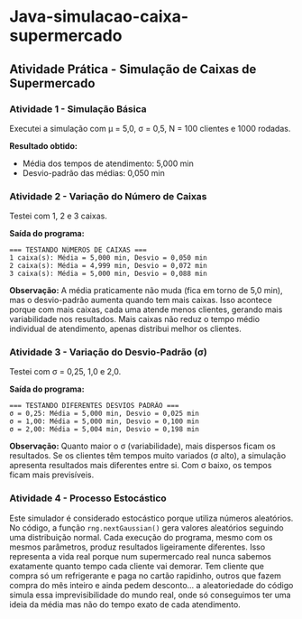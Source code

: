 # Java-simulacao-caixa-supermercado

## Atividade Prática - Simulação de Caixas de Supermercado

### Atividade 1 - Simulação Básica
Executei a simulação com μ = 5,0, σ = 0,5, N = 100 clientes e 1000 rodadas.

**Resultado obtido:**
- Média dos tempos de atendimento: 5,000 min
- Desvio-padrão das médias: 0,050 min

### Atividade 2 - Variação do Número de Caixas
Testei com 1, 2 e 3 caixas.

**Saída do programa:**
```
=== TESTANDO NÚMEROS DE CAIXAS ===
1 caixa(s): Média = 5,000 min, Desvio = 0,050 min
2 caixa(s): Média = 4,999 min, Desvio = 0,072 min
3 caixa(s): Média = 5,000 min, Desvio = 0,088 min
```

**Observação:** A média praticamente não muda (fica em torno de 5,0 min), mas o desvio-padrão aumenta quando tem mais caixas. Isso acontece porque com mais caixas, cada uma atende menos clientes, gerando mais variabilidade nos resultados. Mais caixas não reduz o tempo médio individual de atendimento, apenas distribui melhor os clientes.

### Atividade 3 - Variação do Desvio-Padrão (σ)
Testei com σ = 0,25, 1,0 e 2,0.

**Saída do programa:**
```
=== TESTANDO DIFERENTES DESVIOS PADRÃO ===
σ = 0,25: Média = 5,000 min, Desvio = 0,025 min
σ = 1,00: Média = 5,000 min, Desvio = 0,100 min
σ = 2,00: Média = 5,004 min, Desvio = 0,198 min
```

**Observação:** Quanto maior o σ (variabilidade), mais dispersos ficam os resultados. Se os clientes têm tempos muito variados (σ alto), a simulação apresenta resultados mais diferentes entre si. Com σ baixo, os tempos ficam mais previsíveis.

### Atividade 4 - Processo Estocástico
Este simulador é considerado estocástico porque utiliza números aleatórios. No código, a função `rng.nextGaussian()` gera valores aleatórios seguindo uma distribuição normal. Cada execução do programa, mesmo com os mesmos parâmetros, produz resultados ligeiramente diferentes.
Isso representa a vida real porque num supermercado real nunca sabemos exatamente quanto tempo cada cliente vai demorar. Tem cliente que compra só um refrigerante e paga no cartão rapidinho, outros que fazem compra do mês inteiro e ainda pedem desconto... a aleatoriedade do código simula essa imprevisibilidade do mundo real, onde só conseguimos ter uma ideia da média mas não do tempo exato de cada atendimento.